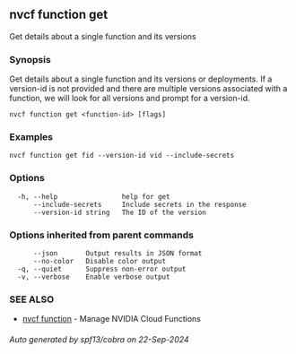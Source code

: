 ## nvcf function get

Get details about a single function and its versions

### Synopsis

Get details about a single function and its versions or deployments. If a version-id is not provided and there are multiple versions associated with a function, we will look for all versions and prompt for a version-id.

```
nvcf function get <function-id> [flags]
```

### Examples

```
nvcf function get fid --version-id vid --include-secrets
```

### Options

```
  -h, --help                help for get
      --include-secrets     Include secrets in the response
      --version-id string   The ID of the version
```

### Options inherited from parent commands

```
      --json       Output results in JSON format
      --no-color   Disable color output
  -q, --quiet      Suppress non-error output
  -v, --verbose    Enable verbose output
```

### SEE ALSO

* [nvcf function](nvcf_function.md)	 - Manage NVIDIA Cloud Functions

###### Auto generated by spf13/cobra on 22-Sep-2024
